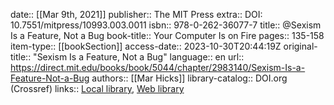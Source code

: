 date:: [[Mar 9th, 2021]]
publisher:: The MIT Press
extra:: DOI: 10.7551/mitpress/10993.003.0011
isbn:: 978-0-262-36077-7
title:: @Sexism Is a Feature, Not a Bug
book-title:: Your Computer Is on Fire
pages:: 135-158
item-type:: [[bookSection]]
access-date:: 2023-10-30T20:44:19Z
original-title:: "Sexism Is a Feature, Not a Bug"
language:: en
url:: https://direct.mit.edu/books/book/5044/chapter/2983140/Sexism-Is-a-Feature-Not-a-Bug
authors:: [[Mar Hicks]]
library-catalog:: DOI.org (Crossref)
links:: [Local library](zotero://select/groups/2386895/items/5UZ78VKZ), [Web library](https://www.zotero.org/groups/2386895/items/5UZ78VKZ)
